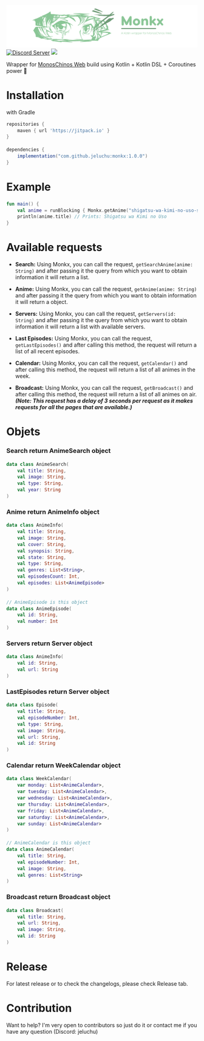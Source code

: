 
![JikanKt Banner](https://raw.githubusercontent.com/jeluchu/monkx/develop/assets/monkx.png)    
[![Discord Server](https://img.shields.io/discord/460491088004907029.svg?style=flat&logo=discord)](https://discord.gg/2DZHfxv9XN)  [![](https://jitpack.io/v/jeluchu/monkx.svg)](https://jitpack.io/#jeluchu/monkx)

Wrapper for [MonosChinos Web](https://monoschinos2.com/) build using Kotlin + Kotlin DSL + Coroutines power 🚀

# Installation
with Gradle
```groovy  
repositories {   
	maven { url 'https://jitpack.io' }  
}  
  
dependencies {  
	implementation("com.github.jeluchu:monkx:1.0.0")
}  
```  
# Example
```kotlin  
fun main() {  
	val anime = runBlocking { Monkx.getAnime("shigatsu-wa-kimi-no-uso-sub-espanol") } 
	println(anime.title) // Prints: Shigatsu wa Kimi no Uso
}  
```      

# Available requests

- **Search:** Using Monkx, you can call the request, `getSearchAnime(anime: String)` and after passing it the query from which you want to obtain information it will return a list.

- **Anime:** Using Monkx, you can call the request, `getAnime(anime: String)` and after passing it the query from which you want to obtain information it will return a object.

- **Servers:** Using Monkx, you can call the request, `getServers(id: String)` and after passing it the query from which you want to obtain information it will return a list with available servers.

- **Last Episodes:** Using Monkx, you can call the request, `getLastEpisodes()` and after calling this method, the request will return a list of all recent episodes.

- **Calendar:** Using Monkx, you can call the request, `getCalendar()` and after calling this method, the request will return a list of all animes in the week.

- **Broadcast:** Using Monkx, you can call the request, `getBroadcast()` and after calling this method, the request will return a list of all animes on air. ***(Note: This request has a delay of 3 seconds per request as it makes requests for all the pages that are available.)***

# Objets

### Search return AnimeSearch object
```kotlin  
data class AnimeSearch(  
	val title: String,  
	val image: String,  
	val type: String,  
	val year: String  
)
```

### Anime return AnimeInfo object
```kotlin  
data class AnimeInfo(  
	val title: String,  
	val image: String,  
	val cover: String,  
	val synopsis: String,  
	val state: String,  
	val type: String,  
	val genres: List<String>,  
	val episodesCount: Int,  
	val episodes: List<AnimeEpisode>
)

// AnimeEpisode is this object
data class AnimeEpisode(  
	val id: String,  
	val number: Int  
)
```

### Servers return Server object
```kotlin  
data class AnimeInfo(  
	val id: String,  
	val url: String
)
```

### LastEpisodes return Server object
```kotlin  
data class Episode(  
	val title: String,  
	val episodeNumber: Int,  
	val type: String,  
	val image: String,   
	val url: String,  
	val id: String  
)
```

### Calendar return WeekCalendar object
```kotlin  
data class WeekCalendar(  
	var monday: List<AnimeCalendar>,   
	var tuesday: List<AnimeCalendar>,  
	var wednesday: List<AnimeCalendar>,  
	var thursday: List<AnimeCalendar>,  
	var friday: List<AnimeCalendar>,  
	var saturday: List<AnimeCalendar>,  
	var sunday: List<AnimeCalendar>
)

// AnimeCalendar is this object
data class AnimeCalendar(  
	val title: String,  
	val episodeNumber: Int,  
	val image: String,  
	val genres: List<String>  
)
```

### Broadcast return Broadcast object
```kotlin  
data class Broadcast(   
	val title: String,  
	val url: String,  
	val image: String,  
	val id: String  
)
```

# Release
For latest release or to check the changelogs, please check Release tab.

# Contribution
Want to help? I'm very open to contributors so just do it or contact me if you have any question (Discord: jeluchu)